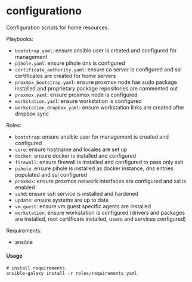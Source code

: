 # configurationo

Configuration scripts for home resources.

Playbooks:
- `bootstrap.yaml`: ensure ansible user is created and configured for management
- `pihole.yaml`: ensure pihole dns is configured
- `certificate_authority.yaml`: ensure ca server is configured and ssl certificates are created for home servers
- `proxmox_bootstrap.yaml`: ensure proxmox node has sudo package installed and proprietary package repositories are commented out
- `proxmox.yaml`: ensure proxmox node is configured
- `workstation.yaml`: ensure workstation is configured
- `workstation_dropbox.yaml`: ensure workstation links are created after dropbox sync

Roles:
- `bootstrap`: ensure ansible user for management is created and configured
- `core`: ensure hostname and locales are set up
- `docker`: ensure docker is installed and configured
- `firewall`: ensure firewall is installed and configured to pass only ssh
- `pihole`: ensure pihole is installed as docker instance, dns entries populated and ssl configured
- `proxmox`: ensure proxmox network interfaces are configured and ssl is enabled
- `sshd`: ensure ssh service is installed and hardened
- `update`: ensure systems are up to date
- `vm_guest`: ensure vm guest specific agents are installed
- `workstation`: ensure workstation is configured (drivers and packages are installed, root certificate installed, users and services configured)

Requirements:
- ansible

#### Usage

```
# install requirements
ansible-galaxy install -r roles/requirements.yaml
```
